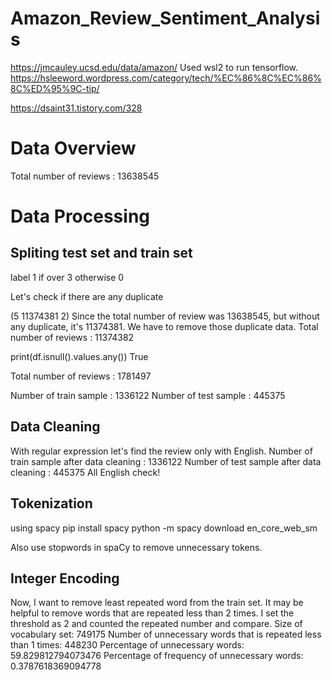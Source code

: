 ﻿# Amazon_Review_Sentiment_Analysis

 https://jmcauley.ucsd.edu/data/amazon/
Used wsl2 to run tensorflow.
https://hsleeword.wordpress.com/category/tech/%EC%86%8C%EC%86%8C%ED%95%9C-tip/

https://dsaint31.tistory.com/328
# Data Overview
Total number of reviews : 13638545
# Data Processing
## Spliting test set and train set
label 1 if over 3 otherwise 0

Let's check if there are any duplicate

(5 11374381 2)
Since the total number of review was 13638545, but without any duplicate, it's 11374381. We have to remove those duplicate data.
Total number of reviews : 11374382

print(df.isnull().values.any()) 
True

Total number of reviews : 1781497

Number of train sample : 1336122
Number of test sample : 445375


## Data Cleaning

With regular expression let's find the review only with English. 
Number of train sample after data cleaning : 1336122
Number of test sample after data cleaning : 445375
All English check!

## Tokenization
using spacy
pip install spacy
python -m spacy download en_core_web_sm

Also use stopwords in spaCy to remove unnecessary tokens.

## Integer Encoding

Now, I want to remove least repeated word from the train set. It may be helpful to remove words that are repeated less than 2 times.
I set the threshold as 2 and counted the repeated number and compare.
Size of vocabulary set: 749175
Number of unnecessary words that is repeated less than 1 times: 448230
Percentage of unnecessary words: 59.829812794073476
Percentage of frequency of unnecessary words: 0.3787618369094778
